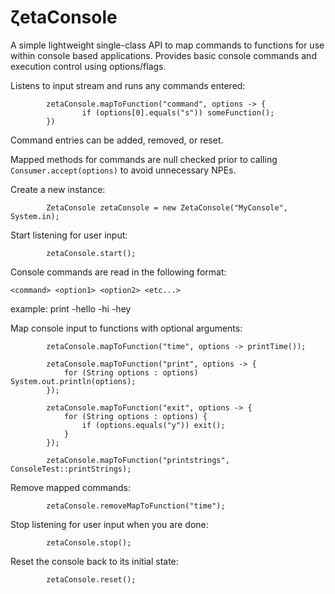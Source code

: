 # ζetaConsole
A simple lightweight single-class API to map commands to functions for use within console based applications. Provides basic console commands and execution control using options/flags.

Listens to input stream and runs any commands entered:

```
        zetaConsole.mapToFunction("command", options -> { 
                if (options[0].equals("s")) someFunction(); 
        })
``` 

Command entries can be added, removed, or reset.

Mapped methods for commands are null checked prior to calling `Consumer.accept(options)` to avoid unnecessary NPEs.

Create a new instance:

```
        ZetaConsole zetaConsole = new ZetaConsole("MyConsole", System.in);
```



Start listening for user input:

```
        zetaConsole.start();
```

Console commands are read in the following format:

```
<command> <option1> <option2> <etc...>
```
example: print -hello -hi -hey

Map console input to functions with optional arguments:

```
        zetaConsole.mapToFunction("time", options -> printTime());
        
        zetaConsole.mapToFunction("print", options -> {
            for (String options : options) System.out.println(options);
        });
        
        zetaConsole.mapToFunction("exit", options -> {
            for (String options : options) {
                if (options.equals("y")) exit();
            }
        });
        
        zetaConsole.mapToFunction("printstrings", ConsoleTest::printStrings);
```

Remove mapped commands:

```
        zetaConsole.removeMapToFunction("time");
```

Stop listening for user input when you are done:

```
        zetaConsole.stop();
```

Reset the console back to its initial state:

```
        zetaConsole.reset();
```
